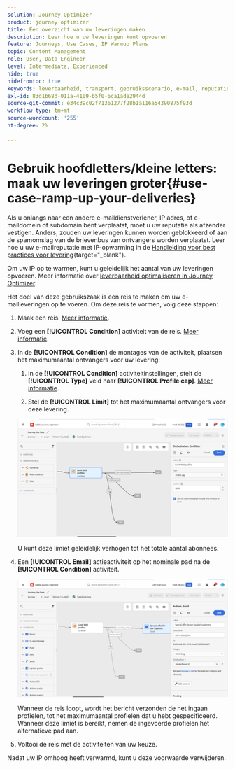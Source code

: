```yaml
---
solution: Journey Optimizer
product: journey optimizer
title: Een overzicht van uw leveringen maken
description: Leer hoe u uw leveringen kunt opvoeren
feature: Journeys, Use Cases, IP Warmup Plans
topic: Content Management
role: User, Data Engineer
level: Intermediate, Experienced
hide: true
hidefromtoc: true
keywords: leverbaarheid, transport, gebruiksscenario, e-mail, reputatie
exl-id: 83d1b68d-011a-4109-b5f0-6ca1ade2944d
source-git-commit: e34c39c02f71361277f28b1a116a54390875f93d
workflow-type: tm+mt
source-wordcount: '255'
ht-degree: 2%

---
```


# Gebruik hoofdletters/kleine letters: maak uw leveringen groter{#use-case-ramp-up-your-deliveries}

Als u onlangs naar een andere e-maildienstverlener, IP adres, of e-maildomein of subdomain bent verplaatst, moet u uw reputatie als afzender vestigen. Anders, zouden uw leveringen kunnen worden geblokkeerd of aan de spamomslag van de brievenbus van ontvangers worden verplaatst. Leer hoe u uw e-mailreputatie met IP-opwarming in de [Handleiding voor best practices voor levering](https://experienceleague.adobe.com/docs/deliverability-learn/deliverability-best-practice-guide/additional-resources/generic-resources/increase-reputation-with-ip-warming.html){target="_blank"}.

Om uw IP op te warmen, kunt u geleidelijk het aantal van uw leveringen opvoeren. Meer informatie over [leverbaarheid optimaliseren in Journey Optimizer](../reports/deliverability.md).

Het doel van deze gebruikszaak is een reis te maken om uw e-mailleveringen op te voeren. Om deze reis te vormen, volg deze stappen:

1. Maak een reis. [Meer informatie](journey-gs.md).

1. Voeg een **[!UICONTROL Condition]** activiteit van de reis. [Meer informatie](condition-activity.md).

1. In de **[!UICONTROL Condition]** de montages van de activiteit, plaatsen het maximumaantal ontvangers voor uw levering:

   1. In de **[!UICONTROL Condition]** activiteitinstellingen, stelt de **[!UICONTROL Type]** veld naar **[!UICONTROL Profile cap]**. [Meer informatie](condition-activity.md#profile_cap).

   1. Stel de **[!UICONTROL Limit]** tot het maximumaantal ontvangers voor deze levering.

   ![](assets/profile-cap-condition.png)

   U kunt deze limiet geleidelijk verhogen tot het totale aantal abonnees.

1. Een **[!UICONTROL Email]** actieactiviteit op het nominale pad na de **[!UICONTROL Condition]** activiteit.

   ![](assets/ramp-up-deliveries-message.png)

   Wanneer de reis loopt, wordt het bericht verzonden de het ingaan profielen, tot het maximumaantal profielen dat u hebt gespecificeerd. Wanneer deze limiet is bereikt, nemen de ingevoerde profielen het alternatieve pad aan.

1. Voltooi de reis met de activiteiten van uw keuze.

Nadat uw IP omhoog heeft verwarmd, kunt u deze voorwaarde verwijderen.
